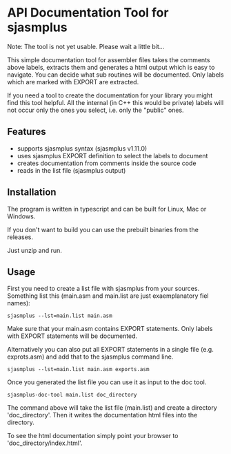 # API Documentation Tool for sjasmplus

Note: The tool is not yet usable. Please wait a little bit...

This simple documentation tool for assembler files takes the comments above labels, extracts them and generates a html output which is easy to navigate.
You can decide what sub routines will be documented. Only labels which are marked with EXPORT are extracted.

If you need a tool to create the documentation for your library you might find this tool helpful.
All the internal (in C++ this would be private) labels will not occur only the ones you select, i.e. only the "public" ones.


## Features

- supports sjasmplus syntax (sjasmplus v1.11.0)
- uses sjasmplus EXPORT definition to select the labels to document
- creates documentation from comments inside the source code
- reads in the list file (sjasmplus output)


## Installation

The program is written in typescript and can be built for Linux, Mac or Windows.

If you don't want to build you can use the prebuilt binaries from the releases.

Just unzip and run.


## Usage

First you need to create a list file with sjasmplus from your sources. Something list this (main.asm and main.list are just exaemplanatory fiel names):

~~~
sjasmplus --lst=main.list main.asm
~~~

Make sure that your main.asm contains EXPORT statements.
Only labels with EXPORT statements will be documented.

Alternatively you can also put all EXPORT statements in a single file (e.g. exprots.asm) and add that to the sjasmplus command line.

~~~
sjasmplus --lst=main.list main.asm exports.asm
~~~

Once you generated the list file you can use it as input to the doc tool.

~~~
sjasmplus-doc-tool main.list doc_directory
~~~

The command above will take the list file (main.list) and create a directory 'doc_directory'.
Then it writes the documentation html files into the directory.

To see the html documentation simply point your browser to 'doc_directory/index.html'.


